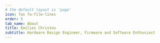 ```yaml
---
# the default layout is 'page'
icon: fas fa-file-lines
order: 5
tab_name: About
title: Emilios Christou
subtitle: Hardware Design Engineer, Firmware and Software Enthusiast 
---
```

